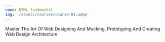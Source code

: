```yaml
---
name: HTML fundmental
img: '/assets/courses/course-01.webp'
---
```


Master The Art Of Web Designing And Mocking, Prototyping And Creating Web Design Architecture

